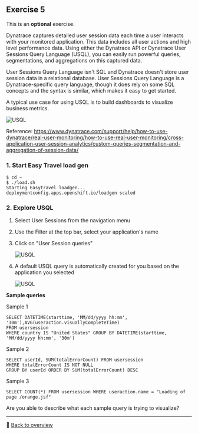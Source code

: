 ## Exercise 5
This is an **optional** exercise.

Dynatrace captures detailed user session data each time a user interacts with your monitored application. This data includes all user actions and high level performance data. Using either the Dynatrace API or Dynatrace User Sessions Query Language (USQL), you can easily run powerful queries, segmentations, and aggregations on this captured data. 

User Sessions Query Language isn't SQL and Dynatrace doesn't store user session data in a relational database. User Sessions Query Language is a Dynatrace-specific query language, though it does rely on some SQL concepts and the syntax is similar, which makes it easy to get started.

A typical use case for using USQL is to build dashboards to visualize business metrics.

![USQL](https://github.com/performgohot19/DEM/blob/master/assets/500-USQL.png)

Reference: https://www.dynatrace.com/support/help/how-to-use-dynatrace/real-user-monitoring/how-to-use-real-user-monitoring/cross-application-user-session-analytics/custom-queries-segmentation-and-aggregation-of-session-data/

### 1. Start Easy Travel load gen

```
$ cd ~
$ ./load.sh
Starting Easytravel loadgen...
deploymentconfig.apps.openshift.io/loadgen scaled

```

### 2. Explore USQL

1. Select User Sessions from the navigation menu
2. Use the Filter at the top bar, select your application's name 
3. Click on "User Session queries"

   ![USQL](https://github.com/performgohot19/DEM/blob/master/assets/502-USQL1.png)

4. A default USQL query is automatically created for you based on the application you selected

   ![USQL](https://github.com/performgohot19/DEM/blob/master/assets/502-USQL2.png)

**Sample queries**

Sample 1
```
SELECT DATETIME(starttime, 'MM/dd/yyyy hh:mm', '30m'),AVG(useraction.visuallyCompleteTime)
FROM usersession
WHERE country IS "United States" GROUP BY DATETIME(starttime, 'MM/dd/yyyy hh:mm', '30m')
```

Sample 2
```
SELECT userId, SUM(totalErrorCount) FROM usersession
WHERE totalErrorCount IS NOT NULL
GROUP BY userId ORDER BY SUM(totalErrorCount) DESC
```

Sample 3
```
SELECT COUNT(*) FROM usersession WHERE useraction.name = "Loading of page /orange.jsf"
```

Are you able to describe what each sample query is trying to visualize?

---
:arrow_up_small: [Back to overview](https://github.com/performgohot19/DEM)
